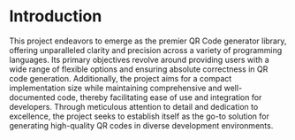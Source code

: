
# Introduction

This project endeavors to emerge as the premier QR Code generator library, offering unparalleled clarity and precision across a variety of programming languages. Its primary objectives revolve around providing users with a wide range of flexible options and ensuring absolute correctness in QR code generation. Additionally, the project aims for a compact implementation size while maintaining comprehensive and well-documented code, thereby facilitating ease of use and integration for developers. Through meticulous attention to detail and dedication to excellence, the project seeks to establish itself as the go-to solution for generating high-quality QR codes in diverse development environments.
